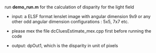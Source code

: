 
run **demo_run.m** for the calculation of disparity for the light field 
- input: a ELSF format lenslet image with angular dimension 9x9 or any other odd angular dimension configurations : 5x5, 7x7 etc.
- please mex the file dcCluesEstimate_mex.cpp first before running the code

- output: dpOut1, which is the disparity in unit of pixels

